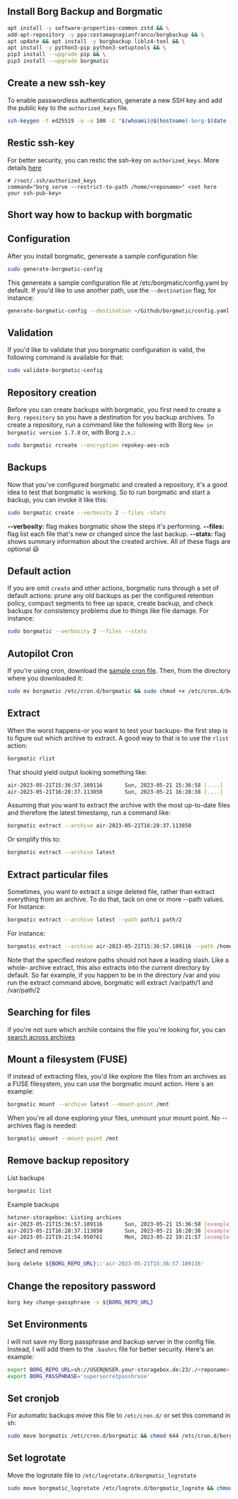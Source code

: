 ## Install Borg Backup and Borgmatic

```sh
apt install -y software-properties-common zstd && \
add-apt-repository -y ppa:costamagnagianfranco/borgbackup && \
apt update && apt install -y borgbackup liblz4-tool && \
apt install -y python3-pip python3-setuptools && \
pip3 install --upgrade pip && \
pip3 install --upgrade borgmatic
```

## Create a new ssh-key
To enable passwordless authentication, generate a new SSH key and add the public key to the `authorized_keys` file.

```sh
ssh-keygen -t ed25519 -o -a 100 -C "$(whoami)@$(hostname)-borg-$(date -I)" -f ~/.ssh/borg_id_ed25519
```

## Restic ssh-key
For better security, you can restic the ssh-key on `authorized_keys`.
More details [here](https://www.thomas-krenn.com/de/wiki/Ausf%C3%BChrbare_SSH-Kommandos_per_authorized_keys_einschr%C3%A4nken)
```shell
# /root/.ssh/authorized_keys
command="borg serve --restrict-to-path /home/<reponame>" <set here your ssh-pub-key>
```

## Short way how to backup with borgmatic

## Configuration

After you install borgmatic, genereate a sample configuration file:

```sh
sudo generate-borgmatic-config
```

This genereate a sample configuration file at /etc/borgmatic/config.yaml
by default. If you'd like to use another path, use the `--destination` flag, for instance:

```sh
generate-borgmatic-config --destination ~/Github/borgmatic/config.yaml
```

## Validation

If you'd like to validate that you borgmatic configuration is valid, the following command is available for that:

```sh
sudo validate-borgmatic-config
```

## Repository creation

Before you can create backups with borgmatic, you first need to create a `Borg repository` so you have a destination for you backup archives.
To create a repository, run a command like the following with Borg `New in borgmatic version 1.7.0` or, with Borg `2.x.`:

```sh
sudo borgmatic rcreate --encryption repokey-aes-ocb
```

## Backups

Now that you've configured borgmatic and created a repository, it's a good idea to test that borgmatic is working. So to run borgmatic and start a
backup, you can invoke it like this:

```sh
sudo borgmatic create --verbosity 2 --files -stats
```

**--verbosity:** flag makes borgmatic show the steps it's performing.
**--files:** flag list each file that's new or changed since the last backup.
**--stats:** flag shows summary information about the created archive. All of these flags are optional 😃

## Default action

If you are omit `create` and other actions, borgmatic runs through a set of default actions: prune any old backups as per the configured retention policy, compact
segments to free up space, create backup, and check backups for consistency problems due to things like file damage. For instance:

```sh
sudo borgmatic --verbosity 2 --files --stats
```

## Autopilot Cron

If you're using cron, download the [sample cron file](https://projects.torsion.org/borgmatic-collective/borgmatic/src/main/sample/cron/borgmatic). Then, from the
directory where you downloaded it:

```sh
sudo mv borgmatic /etc/cron.d/borgmatic && sudo chmod +x /etc/cron.d/borgmatic
```

## Extract

When the worst happens-or you want to test your backups- the first step is to figure out which archive to extract. A good way to that is to use the `rlist`
action:

```sh
borgmatic rlist
```

That should yield output looking something like:

```sh
air-2023-05-21T15:36:57.109116       Sun, 2023-05-21 15:36:58 [....]
air-2023-05-21T16:28:37.113850       Sun, 2023-05-21 16:28:38 [....]
```

Assuming that you want to extract the archive with the most up-to-date files and therefore the latest timestamp, run a command like:

```sh
borgmatic extract --archive air-2023-05-21T16:28:37.113850
```

Or simplify this to:

```sh
borgmatic extract --archive latest
```

## Extract particular files

Sometimes, you want to extract a singe deleted file, rather than extract everything from an archive. To do that, tack on one or more --path values. For Instance:

```sh
borgmatic extract --archive latest --path path/1 path/2
```

For instance:

```sh
borgmatic extract --archive air-2023-05-21T15:36:57.109116 --path /home/user/Github --verbosity 2
```

Note that the specified restore paths should not have a leading slash. Like a whole- archive extract, this also extracts into the current directory by default.
So far example, if you happen to be in the directory /var and you run the extract command above, borgmatic will extract /var/path/1 and /var/path/2

## Searching for files

if you're not sure which archile contains the file you're looking for, you can [search across archives](https://torsion.org/borgmatic/docs/how-to/inspect-your-backups/#searching-for-a-file)

## Mount a filesystem (FUSE)

if instead of extracting files, you'd like explore the files from an archives as a FUSE filesystem, you can use the borgmatic mount action. Here`s an example:

```sh
borgmatic mount --archive latest --mount-point /mnt
```

When you're all done exploring your files, unmount your mount point. No --archives flag is needed:

```sh
borgmatic umount --mount-point /mnt
```

## Remove backup repository

List backups

```sh
borgmatic list
```

Example backups

```sh
hetzner-storagebox: Listing archives
air-2023-05-21T15:36:57.109116       Sun, 2023-05-21 15:36:58 [example]
air-2023-05-21T16:28:37.113850       Sun, 2023-05-21 16:28:38 [example]
air-2023-05-22T19:21:54.950761       Mon, 2023-05-22 19:21:57 [example]
```

Select and remove

```sh
borg delete ${BORG_REPO_URL}::'air-2023-05-21T15:36:57.109116'
```

## Change the repository password

```sh
borg key change-passphrase -v ${BORG_REPO_URL}
```

## Set Environments
I will not save my Borg passphrase and backup server in the config file. Instead, I will add them to the `.bashrc` file for better security. Here's an example:

```sh
export BORG_REPO_URL=sh://USER@USER.your-storagebox.de:23/./<reponame>
export BORG_PASSPHRASE='supersecretpasshrase'
```

## Set cronjob

For automatic backups move this file to `/etc/cron.d/` or set this command in sh:

```sh
sudo move borgmatic /etc/cron.d/borgmatic && chmod 644 /etc/cron.d/borgmatic
```

## Set logrotate

Move the logrotate file to `/etc/logrotate.d/borgmatic_logrotate`

```sh
sudo move borgmatic_logrotate /etc/logrote.d/borgmatic_logrote && chmod 644 /etc/logrotate/borgmatic_logrotate
```